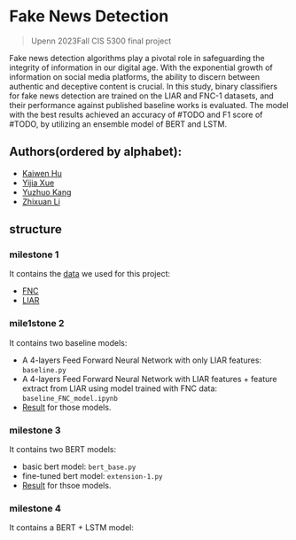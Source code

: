 # Fake News Detection
> Upenn 2023Fall CIS 5300 final project

Fake news detection algorithms play a pivotal role in safeguarding the integrity of information in our digital age. With the exponential growth of information on social media platforms, the ability to discern between authentic and deceptive content is crucial. In this study, binary classifiers for fake news detection are trained on the LIAR and FNC-1 datasets, and their performance against published baseline works is evaluated. The model with the best results achieved an accuracy of #TODO and F1 score of #TODO, by utilizing an ensemble model of BERT and LSTM. 


## Authors(ordered by alphabet): 
- [Kaiwen Hu](https://github.com/kevin00hu)
- [Yijia Xue](https://github.com/Artyxi)
- [Yuzhuo Kang](https://github.com/andykang8099)
- [Zhixuan Li](https://github.com/zhxabi)

## structure

### milestone 1
It contains the [data](https://github.com/kevin00hu/CIS-5300-final-project/blob/master/milestone%201/dataset/data.md) we used for this project: 
- [FNC](http://www.fakenewschallenge.org/) 
- [LIAR](https://www.cs.ucsb.edu/~william/data/liar_dataset.zip)

### mile1stone 2
It contains two baseline models: 
- A 4-layers Feed Forward Neural Network with only LIAR features: `baseline.py`
- A 4-layers Feed Forward Neural Network with LIAR features + feature extract from LIAR using model trained with FNC data: `baseline_FNC_model.ipynb`
- [Result](https://github.com/kevin00hu/CIS-5300-final-project/blob/master/milestone%202/baseline/score.md) for those models.
  
### milestone 3
It contains two BERT models:
- basic bert model: `bert_base.py`
- fine-tuned bert model: `extension-1.py`
- [Result](https://github.com/kevin00hu/CIS-5300-final-project/blob/master/milestone%203/code/score.md) for thsoe models.

### milestone 4
It contains a BERT + LSTM model:
